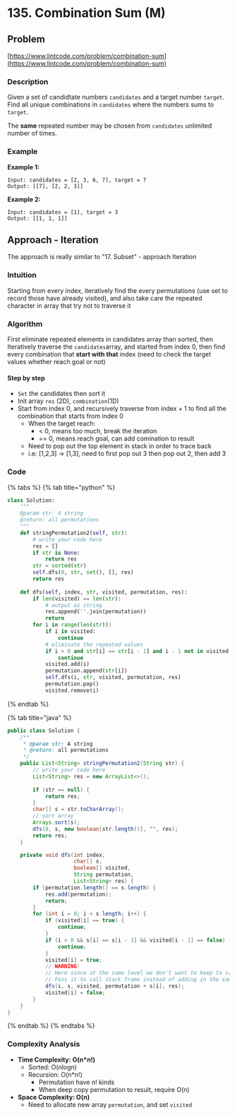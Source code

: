 # 135. Combination Sum \(M\)

## Problem

[https://www.lintcode.com/problem/combination-sum](https://www.lintcode.com/problem/combination-sum)

### Description

Given a set of candidtate numbers `candidates` and a target number `target`. Find all unique combinations in `candidates` where the numbers sums to `target`.

The **same** repeated number may be chosen from `candidates` unlimited number of times.

### Example

**Example 1:**

```text
Input: candidates = [2, 3, 6, 7], target = 7
Output: [[7], [2, 2, 3]]
```

**Example 2:**

```text
Input: candidates = [1], target = 3
Output: [[1, 1, 1]]
```

## Approach - Iteration

The approach is really similar to "17. Subset" - approach Iteration

### Intuition

Starting from every index, iteratively find the every permutations \(use set to record those have already visited\), and also take care the repeated character in array that try not to traverse it

### Algorithm 

First eliminate repeated elements in candidates array than sorted, then Iteratively traverse the `candidates`array, and started from index 0, then find every combination that **start with that** index \(need to check the target values whether reach goal or not\)

#### Step by step

* `Set` the candidates then sort it 
* Init array `res` \(2D\), `combination`\(1D\)
* Start from index 0, and recursively traverse from index + 1 to find all the combination that starts from index 0
  * When the target reach:
    * &lt; 0, means too much, break the iteration
    * == 0, means reach goal, can add comination to result
  * Need to pop out the top element in stack in order to trace back
  * i.e: \[1,2,3\] -&gt; \[1,3\], need to first pop out 3 then pop out 2, then add 3

### Code

{% tabs %}
{% tab title="python" %}
```python
class Solution:
    """
    @param str: A string
    @return: all permutations
    """
    def stringPermutation2(self, str):
        # write your code here
        res = []
        if str is None:
            return res     
        str = sorted(str)
        self.dfs(0, str, set(), [], res)
        return res
        
    def dfs(self, index, str, visited, permutation, res):
        if len(visited) == len(str):
            # output as string 
            res.append(''.join(permutation))
            return
        for i in range(len(str)):
            if i in visited:
                continue
            # eliminate the repeated values 
            if i > 0 and str[i] == str[i - 1] and i - 1 not in visited:
                continue
            visited.add(i)
            permutation.append(str[i])
            self.dfs(i, str, visited, permutation, res)
            permutation.pop()
            visited.remove(i)

```
{% endtab %}

{% tab title="java" %}
```java
public class Solution {
    /**
     * @param str: A string
     * @return: all permutations
     */
    public List<String> stringPermutation2(String str) {
        // write your code here
        List<String> res = new ArrayList<>();
        
        if (str == null) {
            return res;
        }
        char[] s = str.toCharArray();
        // sort array 
        Arrays.sort(s);
        dfs(0, s, new boolean[str.length()], "", res);
        return res;
    }

    private void dfs(int index, 
                     char[] s, 
                     boolean[] visited, 
                     String permutation,
                     List<String> res) {
        if (permutation.length() == s.length) {    
            res.add(permutation);
            return;
        }
        for (int i = 0; i < s.length; i++) {
            if (visited[i] == true) {
                continue;
            }
            if (i > 0 && s[i] == s[i - 1] && visited[i - 1] == false) {
                continue;
            }            
            visited[i] = true;
            // WARNING!
            // Here since at the same level we don't want to keep to s[i] in String
            // Pass it to call stack frame instead of adding in the same loop level
            dfs(i, s, visited, permutation + s[i], res);
            visited[i] = false;
        }
    }
}
```
{% endtab %}
{% endtabs %}

### Complexity Analysis

* **Time Complexity: O\(n\*n!\)**
  * Sorted: O\(nlogn\)
  * Recursion: O\(n\*n!\)
    * Permutation have n! kinds
    * When deep copy permutation to result, require O\(n\)
* **Space Complexity: O\(n\)**
  * Need to allocate new array `permutation`, and set `visited` 

